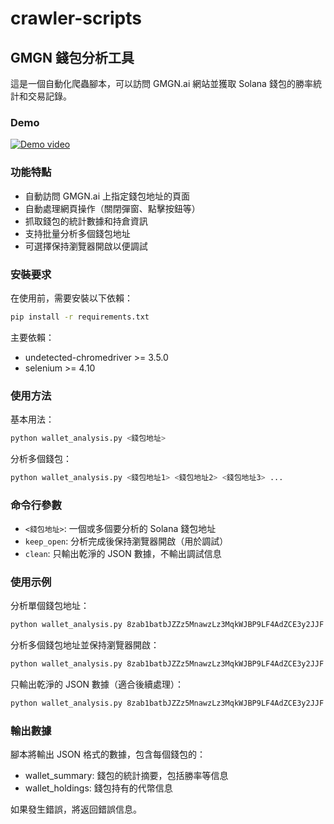 # crawler-scripts

## GMGN 錢包分析工具

這是一個自動化爬蟲腳本，可以訪問 GMGN.ai 網站並獲取 Solana 錢包的勝率統計和交易記錄。

### Demo

[![Demo video](https://raw.githubusercontent.com/a00012025/crawler-scripts/main/assets/demo_preview.jpeg)](https://raw.githubusercontent.com/a00012025/crawler-scripts/main/assets/demo.mp4)

### 功能特點

- 自動訪問 GMGN.ai 上指定錢包地址的頁面
- 自動處理網頁操作（關閉彈窗、點擊按鈕等）
- 抓取錢包的統計數據和持倉資訊
- 支持批量分析多個錢包地址
- 可選擇保持瀏覽器開啟以便調試

### 安裝要求

在使用前，需要安裝以下依賴：

```bash
pip install -r requirements.txt
```

主要依賴：

- undetected-chromedriver >= 3.5.0
- selenium >= 4.10

### 使用方法

基本用法：

```bash
python wallet_analysis.py <錢包地址>
```

分析多個錢包：

```bash
python wallet_analysis.py <錢包地址1> <錢包地址2> <錢包地址3> ...
```

### 命令行參數

- `<錢包地址>`: 一個或多個要分析的 Solana 錢包地址
- `keep_open`: 分析完成後保持瀏覽器開啟（用於調試）
- `clean`: 只輸出乾淨的 JSON 數據，不輸出調試信息

### 使用示例

分析單個錢包地址：

```bash
python wallet_analysis.py 8zab1batbJZZz5MnawzLz3MqkWJBP9LF4AdZCE3y2JJF
```

分析多個錢包地址並保持瀏覽器開啟：

```bash
python wallet_analysis.py 8zab1batbJZZz5MnawzLz3MqkWJBP9LF4AdZCE3y2JJF 4Xky4NEi6rPsLzQxNhZ3JvKnasocUL4cT3x4fso76qxN keep_open
```

只輸出乾淨的 JSON 數據（適合後續處理）：

```bash
python wallet_analysis.py 8zab1batbJZZz5MnawzLz3MqkWJBP9LF4AdZCE3y2JJF clean
```

### 輸出數據

腳本將輸出 JSON 格式的數據，包含每個錢包的：

- wallet_summary: 錢包的統計摘要，包括勝率等信息
- wallet_holdings: 錢包持有的代幣信息

如果發生錯誤，將返回錯誤信息。
